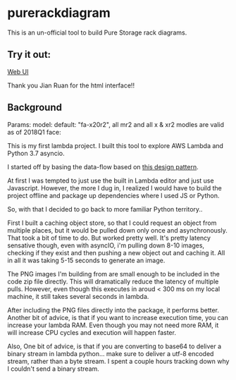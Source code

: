 # purerackdiagram

This is an un-official tool to build Pure Storage rack diagrams.

## Try it out:

[Web UI](https://raw.githubusercontent.com/sile16/purerackdiagram/master/ui/index.html)

Thank you Jian Ruan for the html interface!!

## Background


Params:
model: default: "fa-x20r2", all mr2 and all x & xr2 modles are valid as of 2018Q1
face: 

This is my first lambda project.  I built this tool to explore AWS Lambda and Python 3.7 asyncio.  

I started off by basing the data-flow based on [this design pattern](https://aws.amazon.com/blogs/compute/resize-images-on-the-fly-with-amazon-s3-aws-lambda-and-amazon-api-gateway/).

At first I was tempted to just use the built in Lambda editor and just use Javascript.  However, the more I dug in, I realized I would have to build the project offline and package up dependencies where I used JS or Python.  

So, with that I decided to go back to more familiar Python territory..

First I built a caching object store, so that I could request an object from multiple places, but it would be pulled down only once and asynchronously.  That took a bit of time to do.  But worked pretty well.  It's pretty latency sensative though, even with asyncIO, i'm pulling down 8-10 images, checking if they exist and then pushing a new object out and caching it.  All in all it was taking 5-15 seconds to generate an image.

The PNG images I'm building from are small enough to be included in the code zip file directly.  This will dramatically reduce the latency of multiple pulls.  However, even though this executes in aroud < 300 ms on my local machine, it still takes several seconds in lambda.  

After including the PNG files directly into the package, it performs better.  Another bit of advice, is that if you want to increase execution time, you can increase your lambda RAM.  Even though you may not need more RAM, it will increase CPU cycles and execution will happen faster.

Also, One bit of advice, is that if you are converting to base64 to deliver a binary stream in lambda python... make sure to deliver a utf-8 encoded stream, rather than a byte stream.  I spent a couple hours tracking down why I couldn't send a binary stream. 


